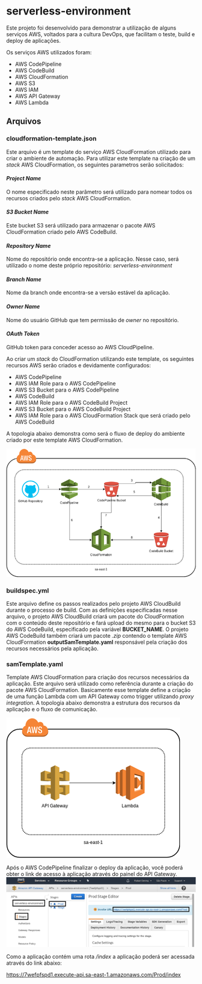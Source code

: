 # serverless-environment
Este projeto foi desenvolvido para demonstrar a utilização de alguns serviços AWS, voltados para a cultura DevOps, que facilitam o teste, build e deploy de aplicações.

Os serviços AWS utilizados foram:
  - AWS CodePipeline
  - AWS CodeBuild
  - AWS CloudFormation
  - AWS S3
  - AWS IAM
  - AWS API Gateway
  - AWS Lambda

## Arquivos

### cloudformation-template.json
Este arquivo é um template do serviço AWS CloudFormation utilizado para criar o ambiente de automação. Para utilizar este template na criação de um *stack* AWS CloudFormation, os seguintes parametros serão solicitados:

#### *Project Name*
O nome especificado neste parâmetro será utilizado para nomear todos os recursos criados pelo *stack* AWS CloudFormation.

#### *S3 Bucket Name*
Este bucket S3 será utilizado para armazenar o pacote AWS CloudFormation criado pelo AWS CodeBuild.

#### *Repository Name*
Nome do repositório onde encontra-se a aplicação. Nesse caso, será utilizado o nome deste próprio repositório: *serverless-environment*

#### *Branch Name*
Nome da branch onde encontra-se a versão estável da aplicação.

#### *Owner Name*
Nome do usuário GitHub que tem permissão de *owner* no repositório.

#### *OAuth Token*
GitHub token para conceder acesso ao AWS CloudPipeline.


Ao criar um *stack* do CloudFormation utilizando este template, os seguintes recursos AWS serão criados e devidamente configurados:
  - AWS CodePipeline 
  - AWS IAM Role para o AWS CodePipeline
  - AWS S3 Bucket para o AWS CodePipeline
  - AWS CodeBuild
  - AWS IAM Role para o AWS CodeBuild Project
  - AWS S3 Bucket para o AWS CodeBuild Project
  - AWS IAM Role para o AWS CloudFormation Stack que será criado pelo AWS CodeBuild

A topologia abaixo demonstra como será o fluxo de deploy do ambiente criado por este template AWS CloudFormation.

![topology](https://github.com/roening/lambda-environment/blob/master/images/topology.png)


### buildspec.yml
Este arquivo define os passos realizados pelo projeto AWS CloudBuild durante o processo de build.
Com as definições especificadas nesse arquivo, o projeto AWS CloudBuild criará um pacote do CloudFormation com o conteúdo deste repositório e fará upload do mesmo para o bucket S3 do AWS CodeBuild, especificado pela variável **BUCKET_NAME**.
O projeto AWS CodeBuild também criará um pacote *.zip* contendo o template AWS CloudFormation **outputSamTemplate.yaml** responsável pela criação dos recursos necessários pela aplicação.


### samTemplate.yaml
Template AWS CloudFormation para criação dos recursos necessários da aplicação. Este arquivo será utilizado como referência durante a criação do pacote AWS CloudFormation. Basicamente esse template define a criação de uma função Lambda com um API Gateway como trigger utilizando *proxy integration*.
A topologia abaixo demonstra a estrutura dos recursos da aplicação e o fluxo de comunicação.

![app-topology](https://github.com/roening/lambda-environment/blob/master/images/app-topology.png)

Após o AWS CodePipeline finalizar o deploy da aplicação, você poderá obter o link de acesso à aplicação através do painel do API Gateway.
![api-gateway](https://github.com/roening/lambda-environment/blob/master/images/api-gateway.png)

Como a aplicação contém uma rota */index* a aplicação poderá ser acessada através do link abaixo:

https://7wefpfspd1.execute-api.sa-east-1.amazonaws.com/Prod/index
